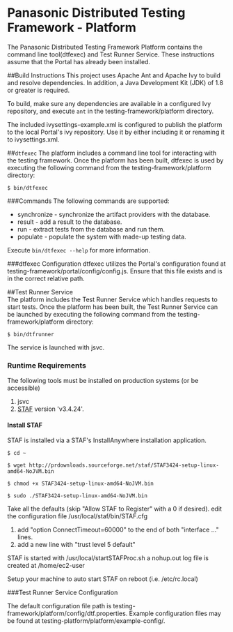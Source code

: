 Panasonic Distributed Testing Framework - Platform
===

The Panasonic Distributed Testing Framework Platform contains the command line tool(dtfexec) and Test Runner Service. These instructions assume that the Portal has already been installed.

##Build Instructions
This project uses Apache Ant and Apache Ivy to build and resolve dependencies. In addition, a Java Development Kit (JDK) of 1.8 or greater is required.

To build, make sure any dependencies are available in a configured Ivy repository, and execute `ant` in the testing-framework/platform directory.

The included ivysettings-example.xml is configured to publish the platform to the local Portal's ivy repository. Use it by either including it or renaming it to ivysettings.xml.

##`dtfexec`
The platform includes a command line tool for interacting with the testing framework. Once the platform has been built, dtfexec is used by executing the following command from the testing-framework/platform directory:

`$ bin/dtfexec`

###Commands
The following commands are supported:

 - synchronize - synchronize the artifact providers with the database.
 - result - add a result to the database.
 - run - extract tests from the database and run them.
 - populate - populate the system with made-up testing data.

Execute `bin/dtfexec --help` for more information.

###dtfexec Configuration
dtfexec utilizes the Portal's configuration found at testing-framework/portal/config/config.js. Ensure that this file exists and is in the correct relative path. 

##Test Runner Service  
The platform includes the Test Runner Service which handles requests to start tests. Once the platform has been built, the Test Runner Service can be launched by executing the following command from the testing-framework/platform directory:

`$ bin/dtfrunner`

The service is launched with jsvc.

### Runtime Requirements
The following tools must be installed on production systems (or be accessible)

1. jsvc
2. [STAF](http://prdownloads.sourceforge.net/staf/STAF3424-setup-linux-amd64-NoJVM.bin?download) version 'v3.4.24'.

#### Install STAF
STAF is installed via a STAF's InstallAnywhere installation application.

`$ cd ~`

`$ wget http://prdownloads.sourceforge.net/staf/STAF3424-setup-linux-amd64-NoJVM.bin`

`$ chmod +x STAF3424-setup-linux-amd64-NoJVM.bin`

`$ sudo ./STAF3424-setup-linux-amd64-NoJVM.bin`

Take all the defaults (skip "Allow STAF to Register" with a 0 if desired).
edit the configuration file /usr/local/staf/bin/STAF.cfg
1. add "option ConnectTimeout=60000" to the end of both "interface ..." lines.
2. add a new line with "trust level 5 default" 

STAF is started with /usr/local/startSTAFProc.sh
a nohup.out log file is created at /home/ec2-user

Setup your machine to auto start STAF on reboot (i.e. /etc/rc.local)


###Test Runner Service Configuration

The default configuration file path is testing-framework/platform/config/dtf.properties. Example configuration files may be found at testing-platform/platform/example-config/.

